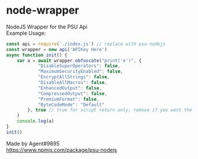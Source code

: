 # node-wrapper
NodeJS Wrapper for the PSU Api\
Example Usage:
```js
const api = require('./index.js') // replace with psu-nodejs
const wrapper = new api('APIKey Here')
async function init() {
    var a = await wrapper.obfuscate("print('e')", {
            "DisableSuperOperators": false,
            "MaximumSecurityEnabled": false,
            "EncryptAllStrings": false,
            "DisableAllMacros": false,
            "EnhancedOutput": false,
            "CompressedOutput": false,
            "PremiumFormat": false,
            "ByteCodeMode": "Default"
        }, true // true for script return only, remove if you want the json object (or set to false)
    )
    console.log(a)
}
init()
```
Made by Agent#9895\
https://www.npmjs.com/package/psu-nodejs
